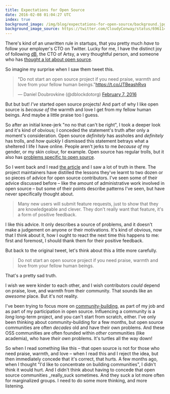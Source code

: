 ```yaml
---
title: Expectations for Open Source
date: 2016-02-08 01:04:27 UTC
index: true
background_image: /img/blog/expectations-for-open-source/background.jpg
background_image_source: https://twitter.com/CloudyConway/status/696114194584899584
---
```


There's kind of an unwritten rule in startups, that you pretty much _have_ to follow your employer's CTO on Twitter. Lucky for me, I have the distinct joy of following [dB](https://twitter.com/dblockdotorg), the CTO of Artsy, a very thoughtful person, and someone who has [thought a lot about open source](http://code.dblock.org/tags/open%20source/). 

So imagine my surprise when I saw them tweet this.

<!-- more -->

<blockquote class="twitter-tweet" data-lang="en"><p lang="en" dir="ltr">&quot;Do not start an open source project if you need praise, warmth and love from your fellow human beings.&quot;<a href="https://t.co/JTBeashRvq">https://t.co/JTBeashRvq</a></p>&mdash; Daniel Doubrovkine (@dblockdotorg) <a href="https://twitter.com/dblockdotorg/status/696412200618037248">February 7, 2016</a></blockquote> <script async src="//platform.twitter.com/widgets.js" charset="utf-8"></script>

But but but! _I've_ started open source projects! And part of why I like open source is _because of_ the warmth and love I get from my fellow human beings. And maybe a little praise too I guess. 

So after an initial knee-jerk "no no that can't be right", I took a deeper look and it's kind of obvious; I conceded the statement's truth after only a moment's consideration. Open source _definitely_ has assholes and _definitely_ has trolls, and _how quickly_ I dismissed this statement betrays what a sheltered I life I have online. People aren't jerks to me _because of_ my gender, or my skin colour, for example. Open source has regular trolls, but it also has [problems specific to open source](http://geekfeminism.wikia.com/wiki/FLOSS#Issues).

So I went back and I read [the article](http://taskwarrior.org/docs/advice.html) and I saw a lot of truth in there. The project maintainers have distilled the lessons they've learnt to two dozen or so pieces of advice for open source contributors. I've seen some of their advice discussed before – like the amount of administrative work involved in open source – but some of their points describe patterns I've seen, but have never specifically thought about.

> Many new users will submit feature requests, just to show that they are knowledgeable and clever. They don't really want that feature, it's a form of positive feedback.

I like this advice. It only describes a source of problems, and it doesn't make a judgement on anyone or their motivations. It's kind of obvious, now that I think about it, how I ought to react the next time this happens to me: first and foremost, I should thank them for their positive feedback.

But back to the original tweet, let's think about this a little more carefully.

> Do not start an open source project if you need praise, warmth and love from your fellow human beings.

That's a pretty sad truth.

I wish we were kinder to each other, and I wish contributors _could_ depend on praise, love, and warmth from their community. That sounds like an _awesome_ place. But it's not reality.

I've been trying to focus more on [community-building](/blog/building-my-career/), as part of my job and as part of my participation in open source. Influencing a community is a _long_ long-term project, and you can't start from scratch, either. I've only been thinking about community-building for a few months, but open source communities are often _decades_ old and have their own problems. And these OSS communities are often founded within _other_ communities (like academia), who have _their own_ problems. It's turtles all the way down!

So when I read something like this – that open source is not for those who need praise, warmth, and love – when I read this and I reject the idea, but then immediately concede that it's correct, that hurts. A few months ago, when I thought "I'd like to concentrate on building communities", I didn't think it would hurt. And I didn't think about having to concede that open source communities _really_suck sometimes. And they suck a lot more often for marginalized groups. I need to do some more thinking, and more listening.
